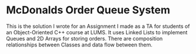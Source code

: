 # McDonalds Order Queue System
This is the solution I wrote for an Assignment I made as a TA for students of an Object-Oriented C++ course at LUMS. 
It uses Linked Lists to implement Queues and 2D Arrays for storing orders.
There are composition relationships between Classes and data flow between them.
